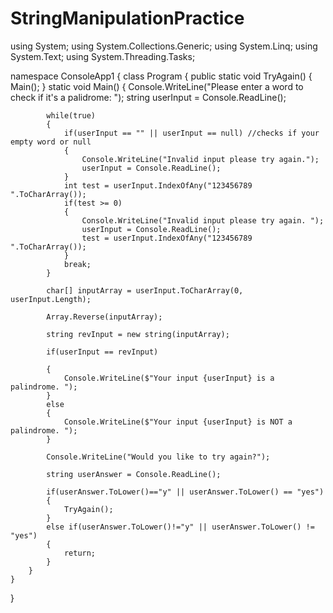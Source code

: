 # StringManipulationPractice

using System;
using System.Collections.Generic;
using System.Linq;
using System.Text;
using System.Threading.Tasks;

namespace ConsoleApp1
{
    class Program
    {
        public static void TryAgain()
        {
            Main();
        }
        static void Main()
        {
            Console.WriteLine("Please enter a word to check if it's a palidrome: ");
            string userInput = Console.ReadLine();

            while(true)
            {
                if(userInput == "" || userInput == null) //checks if your empty word or null
                {
                    Console.WriteLine("Invalid input please try again.");
                    userInput = Console.ReadLine();
                }
                int test = userInput.IndexOfAny("123456789 ".ToCharArray());
                if(test >= 0)
                {
                    Console.WriteLine("Invalid input please try again. ");
                    userInput = Console.ReadLine();
                    test = userInput.IndexOfAny("123456789 ".ToCharArray());
                }
                break;
            }

            char[] inputArray = userInput.ToCharArray(0, userInput.Length);

            Array.Reverse(inputArray);

            string revInput = new string(inputArray);

            if(userInput == revInput)

            {
                Console.WriteLine($"Your input {userInput} is a palindrome. ");
            }
            else
            {
                Console.WriteLine($"Your input {userInput} is NOT a palindrome. ");
            }

            Console.WriteLine("Would you like to try again?");

            string userAnswer = Console.ReadLine();

            if(userAnswer.ToLower()=="y" || userAnswer.ToLower() == "yes")
            {
                TryAgain();
            }
            else if(userAnswer.ToLower()!="y" || userAnswer.ToLower() != "yes")
            {
                return;
            }
        }
    }
}


